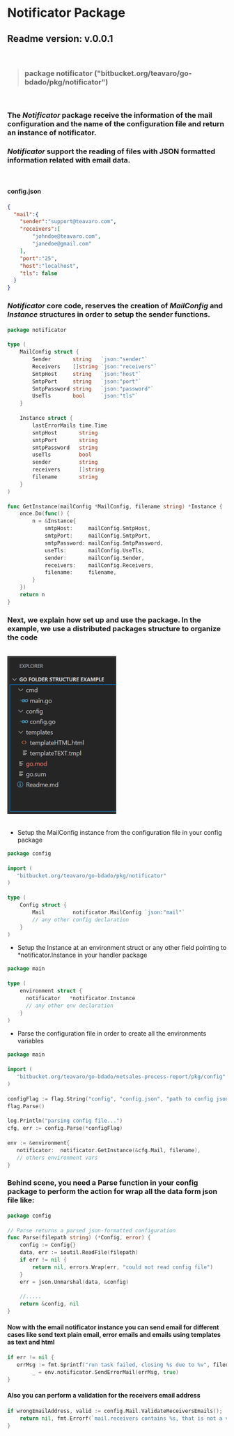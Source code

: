 # Notificator Package
## Readme version: v.0.0.1
<br/>

>### package notificator ("bitbucket.org/teavaro/go-bdado/pkg/notificator")

<br/>

### The *Notificator* package receive the information of the mail configuration and the name of the configuration file and return an instance of notificator. <br/>

### *Notificator* support the reading of files with JSON formatted information related with email data. 
<br/>

#### **config.json**
```json
{
  "mail":{
	"sender":"support@teavaro.com",
	"receivers":[
		"johndoe@teavaro.com",
		"janedoe@gmail.com"
    ],
	"port":"25",
	"host":"localhost",
	"tls": false
  }
}
```

### *Notificator* core code, reserves the creation of *MailConfig* and *Instance* structures in order to setup the sender functions. 

```go
package notificator

type (
    MailConfig struct {
        Sender       string   `json:"sender"`
        Receivers    []string `json:"receivers"`
        SmtpHost     string   `json:"host"`
        SmtpPort     string   `json:"port"`
        SmtpPassword string   `json:"password"`
        UseTls       bool     `json:"tls"`
    }

    Instance struct {
        lastErrorMails time.Time
        smtpHost       string
        smtpPort       string
        smtpPassword   string
        useTls         bool
        sender         string
        receivers      []string
        filename       string
    }
)

func GetInstance(mailConfig *MailConfig, filename string) *Instance {
    once.Do(func() {
        n = &Instance{
            smtpHost:     mailConfig.SmtpHost,
            smtpPort:     mailConfig.SmtpPort,
            smtpPassword: mailConfig.SmtpPassword,
            useTls:       mailConfig.UseTls,
            sender:       mailConfig.Sender,
            receivers:    mailConfig.Receivers,
            filename:     filename,
        }
    })
    return n
}

```
### Next, we explain how set up and use the package. In the example, we use a distributed packages structure to organize the code
<br/>

<div style="width: 250px">
    <img src="docs/folder_structure.png" alt="folder structure" width=250/>
</div>

<br/>

* Setup the MailConfig instance from the configuration file in your config package

```go
package config

import (
   "bitbucket.org/teavaro/go-bdado/pkg/notificator"
)

type (
    Config struct {
        Mail         notificator.MailConfig `json:"mail"`
        // any other config declaration
    }
)
```

* Setup the Instance at an environment struct or any other field pointing to *notificator.Instance in your handler package
  
```go
package main

type (
    environment struct {
      notificator   *notificator.Instance
	  // any other env declaration
    }
)
```

* Parse the configuration file in order to create all the environments variables
  
```go
package main

import (
   "bitbucket.org/teavaro/go-bdado/netsales-process-report/pkg/config"
)

configFlag := flag.String("config", "config.json", "path to config json file")
flag.Parse()

log.Println("parsing config file...")
cfg, err := config.Parse(*configFlag)

env := &environment{
   notificator:  notificator.GetInstance(&cfg.Mail, filename),
   // others environment vars
}
```
### Behind scene, you need a Parse function in your config package to perform the action for wrap all the data form json file like:

```go
package config

// Parse returns a parsed json-formatted configuration
func Parse(filepath string) (*Config, error) {
    config := Config{}
    data, err := ioutil.ReadFile(filepath)
    if err != nil {
        return nil, errors.Wrap(err, "could not read config file")
    }
    err = json.Unmarshal(data, &config)

    //.....
    return &config, nil		
}
```
#### Now with the email notificator instance you can send email for different cases like send text plain email, error emails and emails using templates as text and html 

```go
if err != nil {
   errMsg := fmt.Sprintf("run task failed, closing %s due to %v", filename, err)
        _ = env.notificator.SendErrorMail(errMsg, true)
}
```
#### Also you can perform a validation for the receivers email address

```go
if wrongEmailAddress, valid := config.Mail.ValidateReceiversEmails(); !valid {
    return nil, fmt.Errorf(`mail.receivers contains %s, that is not a valid email address`, wrongEmailAddress)
}
```


